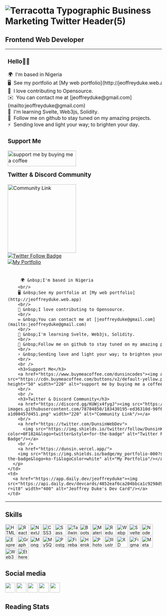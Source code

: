 ![Terracotta Typographic Business Marketing Twitter Header(5)](https://user-images.githubusercontent.com/85391775/187096484-c79bbdb1-c5b8-4724-8ea0-96dd9820cb85.png)
==============================

Frontend Web Developer
----------------------



<table>
  <tr>
    <td valign="center">
      <p>
        <h3>Hello👋🏾</h3>
        🌍 &nbsp;I'm based in Nigeria
        <br/>
        🖥️ &nbsp;See my portfolio at [My web portfolio](http://jeoffreyduke.web.app)
        <br/>
        🚀 &nbsp;I love contributing to Opensource.
        <br/>
        ✉️ &nbsp;You can contact me at [jeoffreyduke@gmail.com](mailto:jeoffreyduke@gmail.com)
        <br/>
        🧠 &nbsp;I'm learning Svelte, Web3js, Solidity.
        <br/>
        💞️ &nbsp;Follow me on github to stay tuned on my amazing projects.
        <br/>
        ⚡ &nbsp;Sending love and light your way; to brighten your day.
        <br />
        <h3>Support Me</h3>
        <a href="https://www.buymeacoffee.com/dunsincodes"><img align="left" src="https://cdn.buymeacoffee.com/buttons/v2/default-yellow.png" height="50" width="220" alt="support me by buying me a coffee" /> <a/>
        <br/>
        <br />
        <h3>Twitter & Discord Community</h3>
        <a href="https://discord.gg/KUWjx4fygJ"><img src="https://user-images.githubusercontent.com/78784850/183430195-ed36310d-90f6-4ccc-9a68-a1d00457d451.png" width="220" alt="Community Link"/></a>
        <br/>
        <a href="https://twitter.com/DunsinWebDev">
          <img src="https://img.shields.io/twitter/follow/DunsinWebDev?color=0F182A&logo=twitter&style=for-the-badge" alt="Twitter Follow Badge"/></a>
        <br />
        <a href="https://dunsin.vercel.app/">
        <img src="https://img.shields.io/badge/my_portfolio-000?style=for-the-badge&logo=ko-fi&logoColor=white" alt="My Portfolio"/></a>
      </p>
    </td>
    <td>
      <a href="https://app.daily.dev/dunsinCodes"><img src="https://api.daily.dev/devcards/081386d99cd3447ea5eed27f914a8f78.png?r=smv" width="400" alt="Dunsin's Dev Card"/></a>
    </td>
  </tr>
  <tr>
    <td valign="center">
      <p>
        
         🌍 &nbsp;I'm based in Nigeria
        <br/>
        🖥️ &nbsp;See my portfolio at [My web portfolio](http://jeoffreyduke.web.app)
        <br/>
        🚀 &nbsp;I love contributing to Opensource.
        <br/>
        ✉️ &nbsp;You can contact me at [jeoffreyduke@gmail.com](mailto:jeoffreyduke@gmail.com)
        <br/>
        🧠 &nbsp;I'm learning Svelte, Web3js, Solidity.
        <br/>
        💞️ &nbsp;Follow me on github to stay tuned on my amazing projects.
        <br/>
        ⚡ &nbsp;Sending love and light your way; to brighten your day.
        <br/>
        <br />
        <h3>Support Me</h3>
        <a href="https://www.buymeacoffee.com/dunsincodes"><img align="left" src="https://cdn.buymeacoffee.com/buttons/v2/default-yellow.png" height="50" width="220" alt="support me by buying me a coffee" /> <a/>
        <br/>
        <br />
        <h3>Twitter & Discord Community</h3>
        <a href="https://discord.gg/KUWjx4fygJ"><img src="https://user-images.githubusercontent.com/78784850/183430195-ed36310d-90f6-4ccc-9a68-a1d00457d451.png" width="220" alt="Community Link"/></a>
        <br/>
        <a href="https://twitter.com/DunsinWebDev">
          <img src="https://img.shields.io/twitter/follow/DunsinWebDev?color=0F182A&logo=twitter&style=for-the-badge" alt="Twitter Follow Badge"/></a>
        <br />
        <a href="https://dunsin.vercel.app/">
        <img src="https://img.shields.io/badge/my_portfolio-000?style=for-the-badge&logo=ko-fi&logoColor=white" alt="My Portfolio"/></a>
      </p>
    </td>
    <td>
      <a href="https://app.daily.dev/jeoffreyduke"><img src="https://api.daily.dev/devcards/4852eaf6ca204bbca1c9298d92e5e442.png?r=it8" width="400" alt="Jeoffrey Duke's Dev Card"/></a>
    </td>
  </tr>
</table>


Skills
----------------------

<p align="left">
                                <a href="https://developer.mozilla.org/en-US/docs/Glossary/HTML5" target="_blank" rel="noreferrer"><img src="https://raw.githubusercontent.com/danielcranney/readme-generator/main/public/icons/skills/html5-colored.svg" width="36" height="36" alt="HTML5" /></a>
                                <a href="https://reactjs.org/" target="_blank" rel="noreferrer"><img src="https://raw.githubusercontent.com/danielcranney/readme-generator/main/public/icons/skills/react-colored.svg" width="36" height="36" alt="React" /></a>
                                <a href="https://nextjs.org/docs" target="_blank" rel="noreferrer"><img src="https://raw.githubusercontent.com/danielcranney/readme-generator/main/public/icons/skills/nextjs-colored.svg" width="36" height="36" alt="NextJs" /></a>
                                <a href="https://www.w3.org/TR/CSS/#css" target="_blank" rel="noreferrer"><img src="https://raw.githubusercontent.com/danielcranney/readme-generator/main/public/icons/skills/css3-colored.svg" width="36" height="36" alt="CSS3" /></a>
                                <a href="https://sass-lang.com/" target="_blank" rel="noreferrer"><img src="https://raw.githubusercontent.com/danielcranney/readme-generator/main/public/icons/skills/sass-colored.svg" width="36" height="36" alt="Sass" /></a>
                                <a href="https://tailwindcss.com/" target="_blank" rel="noreferrer"><img src="https://raw.githubusercontent.com/danielcranney/readme-generator/main/public/icons/skills/tailwindcss-colored.svg" width="36" height="36" alt="TailwindCSS" /></a>
                                <a href="https://getbootstrap.com/" target="_blank" rel="noreferrer"><img src="https://raw.githubusercontent.com/danielcranney/readme-generator/main/public/icons/skills/bootstrap-colored.svg" width="36" height="36" alt="Bootstrap" /></a>
                                <a href="https://mui.com/" target="_blank" rel="noreferrer"><img src="https://raw.githubusercontent.com/danielcranney/readme-generator/main/public/icons/skills/materialui-colored.svg" width="36" height="36" alt="Material UI" /></a>
                                <a href="https://redux.js.org/" target="_blank" rel="noreferrer"><img src="https://raw.githubusercontent.com/danielcranney/readme-generator/main/public/icons/skills/redux-colored.svg" width="36" height="36" alt="Redux" /></a>
                                <a href="https://webpack.js.org/" target="_blank" rel="noreferrer"><img src="https://raw.githubusercontent.com/danielcranney/readme-generator/main/public/icons/skills/webpack-colored.svg" width="36" height="36" alt="Webpack" /></a>
                                <a href="https://svelte.dev/" target="_blank" rel="noreferrer"><img src="https://raw.githubusercontent.com/danielcranney/readme-generator/main/public/icons/skills/svelte-colored.svg" width="36" height="36" alt="Svelte" /></a>
                                <a href="https://nodejs.org/en/" target="_blank" rel="noreferrer"><img src="https://raw.githubusercontent.com/danielcranney/readme-generator/main/public/icons/skills/nodejs-colored.svg" width="36" height="36" alt="NodeJS" /></a>
                                <a href="https://expressjs.com/" target="_blank" rel="noreferrer"><img src="https://raw.githubusercontent.com/danielcranney/readme-generator/main/public/icons/skills/express-colored.svg" width="36" height="36" alt="Express" /></a>
                                <a href="https://graphql.org/" target="_blank" rel="noreferrer"><img src="https://raw.githubusercontent.com/danielcranney/readme-generator/main/public/icons/skills/graphql-colored.svg" width="36" height="36" alt="GraphQL" /></a>
                                <a href="https://www.mongodb.com/" target="_blank" rel="noreferrer"><img src="https://raw.githubusercontent.com/danielcranney/readme-generator/main/public/icons/skills/mongodb-colored.svg" width="36" height="36" alt="MongoDB" /></a>
                                <a href="https://www.mysql.com/" target="_blank" rel="noreferrer"><img src="https://raw.githubusercontent.com/danielcranney/readme-generator/main/public/icons/skills/mysql-colored.svg" width="36" height="36" alt="MySQL" /></a>
                                <a href="https://www.postgresql.org/" target="_blank" rel="noreferrer"><img src="https://raw.githubusercontent.com/danielcranney/readme-generator/main/public/icons/skills/postgresql-colored.svg" width="36" height="36" alt="PostgreSQL" /></a>
                                <a href="https://firebase.google.com/" target="_blank" rel="noreferrer"><img src="https://raw.githubusercontent.com/danielcranney/readme-generator/main/public/icons/skills/firebase-colored.svg" width="36" height="36" alt="Firebase" /></a>
                                <a href="https://www.heroku.com/" target="_blank" rel="noreferrer"><img src="https://raw.githubusercontent.com/danielcranney/readme-generator/main/public/icons/skills/heroku-colored.svg" width="36" height="36" alt="Heroku" /></a>
                                <a href="https://www.adobe.com/uk/products/photoshop.html" target="_blank" rel="noreferrer"><img src="https://raw.githubusercontent.com/danielcranney/readme-generator/main/public/icons/skills/photoshop-colored.svg" width="36" height="36" alt="Photoshop" /></a>
                                <a href="adobe.com/uk/products/illustrator.html" target="_blank" rel="noreferrer"><img src="https://raw.githubusercontent.com/danielcranney/readme-generator/main/public/icons/skills/illustrator-colored.svg" width="36" height="36" alt="Illustrator" /></a>
                                <a href="https://www.adobe.com/uk/products/xd.html" target="_blank" rel="noreferrer"><img src="https://raw.githubusercontent.com/danielcranney/readme-generator/main/public/icons/skills/xd-colored.svg" width="36" height="36" alt="XD" /></a>
                                <a href="https://www.figma.com/" target="_blank" rel="noreferrer"><img src="https://raw.githubusercontent.com/danielcranney/readme-generator/main/public/icons/skills/figma-colored.svg" width="36" height="36" alt="Figma" /></a>
                                <a href="https://metamask.io/" target="_blank" rel="noreferrer"><img src="https://raw.githubusercontent.com/danielcranney/readme-generator/main/public/icons/skills/metamask-colored.svg" width="36" height="36" alt="MetaMask" /></a>
                                <a href="https://web3js.readthedocs.io/en/v1.7.1/#" target="_blank" rel="noreferrer"><img src="https://raw.githubusercontent.com/danielcranney/readme-generator/main/public/icons/skills/web3js-colored.svg" width="36" height="36" alt="Web3Js" /></a>
                                <a href="https://ethereum.org/en/" target="_blank" rel="noreferrer"><img src="https://raw.githubusercontent.com/danielcranney/readme-generator/main/public/icons/skills/ethereum-colored.svg" width="36" height="36" alt="Ethereum" /></a>
                    </p>
                    
                    
                    
Social media
----------------------
  <p align="left"> <a href="https://www.github.com/jeoffeyduke" target="_blank" rel="noreferrer"><img src="https://raw.githubusercontent.com/danielcranney/readme-generator/main/public/icons/socials/github.svg" width="32" height="32" /></a> <a href="http://www.instagram.com/jeoffreyduke" target="_blank" rel="noreferrer"><img src="https://raw.githubusercontent.com/danielcranney/readme-generator/main/public/icons/socials/instagram.svg" width="32" height="32" /></a> <a href="https://www.linkedin.com/in/jeoffrey-duke-584485149/" target="_blank" rel="noreferrer"><img src="https://raw.githubusercontent.com/danielcranney/readme-generator/main/public/icons/socials/linkedin.svg" width="32" height="32" /></a> <a href="https://www.stackoverflow.com/users/jeoffeyduke" target="_blank" rel="noreferrer"><img src="https://raw.githubusercontent.com/danielcranney/readme-generator/main/public/icons/socials/stackoverflow.svg" width="32" height="32" /></a> <a href="https://www.twitter.com/dukejeoffrey" target="_blank" rel="noreferrer"><img src="https://raw.githubusercontent.com/danielcranney/readme-generator/main/public/icons/socials/twitter.svg" width="32" height="32" /></a></p>

Reading Stats
----------------------

